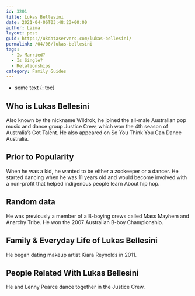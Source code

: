 ```yaml
---
id: 3201
title: Lukas Bellesini
date: 2021-04-06T03:48:23+00:00
author: Laima
layout: post
guid: https://ukdataservers.com/lukas-bellesini/
permalink: /04/06/lukas-bellesini
tags:
  - Is Married?
  - Is Single?
  - Relationships
category: Family Guides
---
```


* some text
{: toc}


## Who is Lukas Bellesini
                  
                  
                  
Also known by the nickname Wildrok, he joined the all-male Australian pop music and dance group Justice Crew, which won the 4th season of Australia&#8217;s Got Talent. He also appeared on So You Think You Can Dance Australia.
                  
              
            
              
            
                
                
                
## Prior to Popularity
                  
                  
                  
When he was a kid, he wanted to be either a zookeeper or a dancer. He started dancing when he was 11 years old and would become involved with a non-profit that helped indigenous people learn About hip hop.
                  
              
            
              
            
                
                
                
## Random data
                  
                  
                  
He was previously a member of a B-boying crews called Mass Mayhem and Anarchy Tribe. He won the 2007 Australian B-boy Championship.
                  
              
            
              
            
                
                
                
## Family & Everyday Life of Lukas Bellesini
                  
                  
                  
He began dating makeup artist Kiara Reynolds in 2011. 
                  
              
            
              
            
                
                
                
## People Related With Lukas Bellesini
                  
                  
                  
He and Lenny Pearce dance together in the Justice Crew.
                  
              
            
              
            
                
              
            
              
              
            
            
              
            
          
          
          